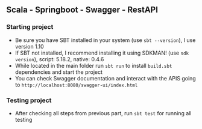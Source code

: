 ## Scala - Springboot - Swagger - RestAPI

### Starting project

- Be sure you have SBT installed in your system (use `sbt --version`), I use version 1.10
- If SBT not installed, I recommend installing it using SDKMAN! (use `sdk version`), script: 5.18.2, native: 0.4.6
- While located in the main folder run `sbt run` to install `build.sbt` dependencies and start the project
- You can check Swagger documentation and interact with the APIS going to `http://localhost:8080/swagger-ui/index.html`

### Testing project

- After checking all steps from previous part, run `sbt test` for running all testing
